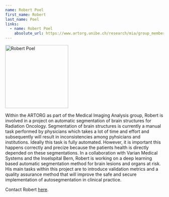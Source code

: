 ```yaml
---
name: Robert Poel
first_name: Robert
last_name: Poel
links:
  - name: Robert Poel
    absolute_url: https://www.artorg.unibe.ch/research/mia/group_members/members/poel_robert/index_eng.html
---
```


<img src="/bart25/assets/images/rpoel.jpg" alt="Robert Poel" width="200"/>

Within the ARTORG as part of the Medical Imaging Analysis group, Robert is involved in a project on automatic segmentation of brain structures for Radiation Oncology. Segmentation of brain structures is currently a manual task performed by physicians which takes a lot of time and effort and subsequently will result in inconsistencies among pyhsicians and institutions. Ideally this task is fully automated. However, it is important this happens correctly and precize because the patients health is directly depended on these segmentations. In a collaboration with Varian Medical Systems and the Inselspital Bern, Robert is working on a deep learning based automatic segmentation method for brain lesions and organs at risk. His main tasks within this project are to introduce validation metrics and a quality assurance method that will improve the safe and secure implementation of autosegmentation in clinical practice.

Contact Robert [here](mailto:robert.poel@insel.ch).